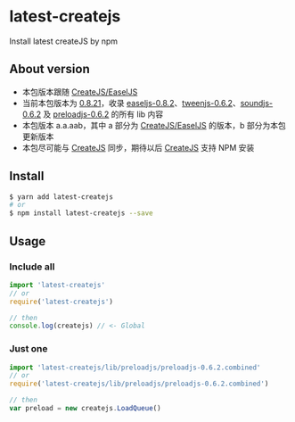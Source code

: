 # latest-createjs
Install latest createJS by npm

## About version

*   本包版本跟随 [CreateJS/EaselJS][1]
*   当前本包版本为 [0.8.21][2]，收录 [easeljs-0.8.2][3]、[tweenjs-0.6.2][4]、[soundjs-0.6.2][5] 及 [preloadjs-0.6.2][6] 的所有 lib 内容
*   本包版本 a.a.aab，其中 a 部分为 [CreateJS/EaselJS][1] 的版本，b 部分为本包更新版本
*   本包尽可能与 [CreateJS][7] 同步，期待以后 [CreateJS][7] 支持 NPM 安装

## Install
```bash
$ yarn add latest-createjs
# or
$ npm install latest-createjs --save
```

## Usage

### Include all
```js
import 'latest-createjs'
// or
require('latest-createjs')

// then
console.log(createjs) // <- Global
```

### Just one
```js
import 'latest-createjs/lib/preloadjs/preloadjs-0.6.2.combined'
// or
require('latest-createjs/lib/preloadjs/preloadjs-0.6.2.combined')

// then
var preload = new createjs.LoadQueue()
```

[1]: https://github.com/CreateJS/EaselJS
[2]: https://github.com/MIKUScallion/latest-createjs/tree/0.8.21
[3]: https://github.com/CreateJS/EaselJS/tree/0.8.2
[4]: https://github.com/CreateJS/TweenJS/tree/0.6.2
[5]: https://github.com/CreateJS/SoundJS/tree/0.6.2
[6]: https://github.com/CreateJS/PreloadJS/tree/0.6.2
[7]: https://github.com/CreateJS

